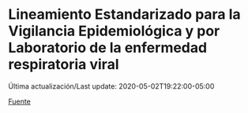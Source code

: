 # Lineamiento Estandarizado para la Vigilancia Epidemiológica y por Laboratorio de la enfermedad respiratoria viral

 Última actualización/Last update: 2020-05-02T19:22:00-05:00

 [Fuente]( https://www.gob.mx/salud/documentos/lineamiento-estandarizado-para-la-vigilancia-epidemiologica-y-por-laboratorio-de-la-enfermedad-respiratoria-viral)
